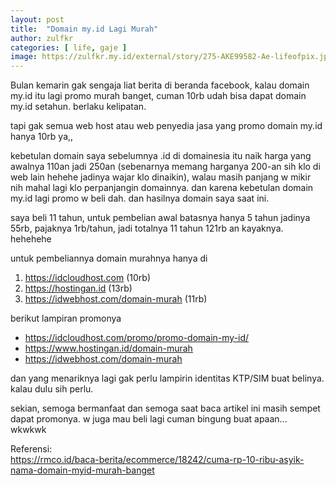 ```yaml
---
layout: post
title:  "Domain my.id Lagi Murah"
author: zulfkr
categories: [ life, gaje ]
image: https://zulfkr.my.id/external/story/275-AKE99582-Ae-lifeofpix.jpg
---
```


Bulan kemarin gak sengaja liat berita di beranda facebook, kalau domain my.id itu lagi promo murah banget, cuman 10rb udah bisa dapat domain my.id setahun. berlaku kelipatan.

tapi gak semua web host atau web penyedia jasa yang promo domain my.id hanya 10rb ya,, 

kebetulan domain saya sebelumnya .id di domainesia itu naik harga yang awalnya 110an jadi 250an (sebenarnya memang harganya 200-an sih klo di web lain hehehe jadinya wajar klo dinaikin), walau masih panjang w mikir nih mahal lagi klo perpanjangin domainnya. dan karena kebetulan domain my.id lagi promo w beli dah. dan hasilnya domain saya saat ini. 

saya beli 11 tahun, untuk pembelian awal batasnya hanya 5 tahun jadinya 55rb, pajaknya 1rb/tahun, jadi totalnya 11 tahun 121rb an kayaknya. hehehehe

untuk pembeliannya domain murahnya hanya di 
1. https://idcloudhost.com (10rb)
2. https://hostingan.id (13rb)
3. https://idwebhost.com/domain-murah (11rb)

berikut lampiran promonya <br>
* https://idcloudhost.com/promo/promo-domain-my-id/<br>
* https://www.hostingan.id/domain-murah<br>
* https://idwebhost.com/domain-murah

dan yang menariknya lagi gak perlu lampirin identitas KTP/SIM buat belinya. kalau dulu sih perlu.

sekian, semoga bermanfaat dan semoga saat baca artikel ini masih sempet dapat promonya. w juga mau beli lagi cuman bingung buat apaan... wkwkwk

Referensi:<br>
https://rmco.id/baca-berita/ecommerce/18242/cuma-rp-10-ribu-asyik-nama-domain-myid-murah-banget
